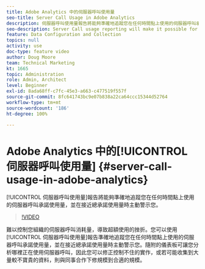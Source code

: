 ```yaml
---
title: Adobe Analytics 中的伺服器呼叫使用量
seo-title: Server Call Usage in Adobe Analytics
description: 伺服器呼叫使用量報告將能夠準確地追蹤您在任何時間點上使用的伺服器呼叫承諾使用量，並在接近總承諾使用量時主動警示您。
seo-description: Server Call usage reporting will make it possible for you to track exactly how much of your server call commitment you’ve used at any point in time, and will also proactively alert you when you are approaching your total commitment.
feature: Data Configuration and Collection
topics: null
activity: use
doc-type: feature video
author: Doug Moore
team: Technical Marketing
kt: 1665
topic: Administration
role: Admin, Architect
level: Beginner
exl-id: 8ada68ff-c7fc-45e3-a663-c477519f557f
source-git-commit: 8fc641743bc9e07b838a22ca64ccc15344d52764
workflow-type: tm+mt
source-wordcount: '186'
ht-degree: 100%

---
```


# Adobe Analytics 中的[!UICONTROL 伺服器呼叫使用量] {#server-call-usage-in-adobe-analytics}

[!UICONTROL 伺服器呼叫使用量]報告將能夠準確地追蹤您在任何時間點上使用的伺服器呼叫承諾使用量，並在接近總承諾使用量時主動警示您。

>[!VIDEO](https://video.tv.adobe.com/v/23137/?quality=12&learn=on)

難以控制您組織的伺服器呼叫消耗量，導致超額使用的挫折。您可以使用[!UICONTROL 伺服器呼叫使用量]報告準確地追蹤您在任何時間點上使用的伺服器呼叫承諾使用量，並在接近總承諾使用量時主動警示您。隨附的儀表板可讓您分析哪裡正在使用伺服器呼叫，因此您可以修正控制不住的實作，或若可能收集到大量較不寶貴的資料，則與同事合作下修規模到合適的規模。
